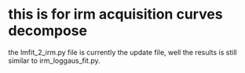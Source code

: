 # this is for irm acquisition curves decompose
the lmfit_2_irm.py file is currently the update file, well the results is still similar to irm_loggaus_fit.py.
